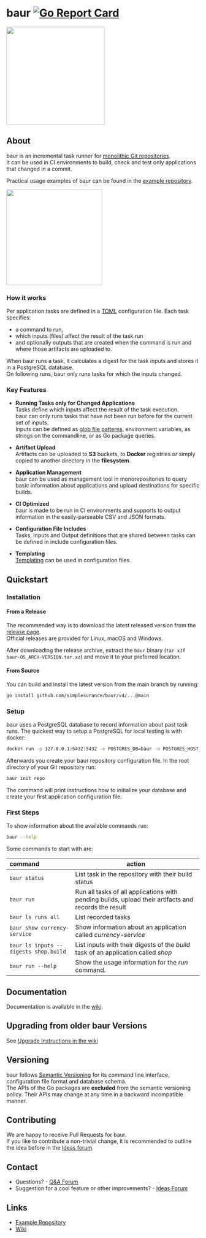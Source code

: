 # baur [![Go Report Card](https://goreportcard.com/badge/github.com/simplesurance/baur)](https://goreportcard.com/report/github.com/simplesurance/baur)

<img src="https://github.com/simplesurance/baur/wiki/media/baur.png" width="256" height="256">

## About

baur is an incremental task runner for [monolithic Git
repositories](https://en.wikipedia.org/wiki/Monorepo). \
It can be used in CI environments to build, check and test only applications
that changed in a commit.

Practical usage examples of baur can be found in the [example
repository](https://github.com/simplesurance/baur-example).

<a href="https://asciinema.org/a/410274?rows=45" target="_blank"><img src="https://asciinema.org/a/410274.svg" height="250"/></a>

### How it works

Per application tasks are defined in a [TOML](https://github.com/toml-lang/toml)
configuration file. Each task specifies:

* a command to run,
* which inputs (files) affect the result of the task run
* and optionally outputs that are created when the command is run and where
  those artifacts are uploaded to.

When baur runs a task, it calculates a digest for the task inputs and stores it
in a PostgreSQL database. \
On following runs, baur only runs tasks for which the inputs changed.

### Key Features

* **Running Tasks only for Changed Applications** \
  Tasks define which inputs affect the result of the task execution. \
  baur can only runs tasks that have not been run before for the current set of
  inputs.
  \
  Inputs can be defined as
  [glob file patterns](https://en.wikipedia.org/wiki/Glob_(programming)),
  environment variables, as strings on the commandline, or as Go package
  queries.

* **Artifact Upload** \
  Artifacts can be uploaded to **S3** buckets, to **Docker** registries or
  simply copied to another directory in the **filesystem**.

* **Application Management** \
  baur can be used as management tool in monorepositories to query basic
  information about applications and upload destinations for specific builds.

* **CI Optimized** \
  baur is made to be run in CI environments and supports to output information
  in the easily-parseable CSV and JSON formats.

* **Configuration File Includes** \
  Tasks, Inputs and Output definitions that are shared between tasks can be
  defined in include configuration files.

* **Templating** \
  [Templating](https://github.com/simplesurance/baur/wiki/v2-Configuration#templating-in-configuration-files)
  can be used in configuration files.

## Quickstart

### Installation

#### From a Release

The recommended way is to download the latest released version from the [release
page](https://github.com/simplesurance/baur/releases). \
Official releases are provided for Linux, macOS and Windows.

After downloading the release archive, extract the `baur` binary
(`tar xJf baur-OS_ARCH-VERSION.tar.xz`) and move it to your preferred location.

#### From Source

You can build and install the latest version from the main branch by running:

```sh
go install github.com/simplesurance/baur/v4/...@main
```

### Setup

baur uses a PostgreSQL database to record information about past task runs. The
quickest way to setup a PostgreSQL for local testing is with docker:

```sh
docker run -p 127.0.0.1:5432:5432 -e POSTGRES_DB=baur -e POSTGRES_HOST_AUTH_METHOD=trust postgres:latest
```

Afterwards you create your baur repository configuration file.
In the root directory of your Git repository run:

```sh
baur init repo
```

The command will print instructions how to initialize your database and create
your first application configuration file.

### First Steps

To show information about the available commands run:

```sh
baur --help
```

Some commands to start with are:

| command                               | action                                                                                               |
|:--------------------------------------|------------------------------------------------------------------------------------------------------|
| `baur status`                         | List task in the repository with their build status                                                  |
| `baur run`                            | Run all tasks of all applications with pending builds, upload their artifacts and records the result |
| `baur ls runs all`                    | List recorded tasks                                                                                  |
| `baur show currency-service`          | Show information about an application called *currency-service*                                      |
| `baur ls inputs --digests shop.build` | List inputs with their digests of the *build* task of an application called *shop*                   |
| `baur run --help`                     | Show the usage information for the *run* command.                                                    |

## Documentation

Documentation is available in the [wiki](https://github.com/simplesurance/baur/wiki).

## Upgrading from older baur Versions

See [Upgrade Instructions in the wiki](https://github.com/simplesurance/baur/wiki#upgrade-guide)

## Versioning

baur follows [Semantic Versioning](https://semver.org/) for its command line
interface, configuration file format and database schema. \
The APIs of the Go packages are **excluded** from the semantic versioning policy.
Their APIs may change at any time in a backward incompatible manner.

## Contributing

We are happy to receive Pull Requests for baur. \
If you like to contribute a non-trivial change, it is recommended to outline the
idea before in the [Ideas forum](https://github.com/simplesurance/baur/discussions/categories/ideas).

## Contact

* Questions? -  [Q&A Forum](https://github.com/simplesurance/baur/discussions/categories/q-a)
* Suggestion for a cool feature or other improvements? - [Ideas Forum](https://github.com/simplesurance/baur/discussions/categories/ideas)

## Links

* [Example Repository](https://github.com/simplesurance/baur-example)
* [Wiki](https://github.com/simplesurance/baur/wiki)
